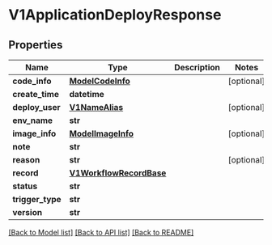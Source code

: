 # V1ApplicationDeployResponse

## Properties
Name | Type | Description | Notes
------------ | ------------- | ------------- | -------------
**code_info** | [**ModelCodeInfo**](ModelCodeInfo.md) |  | [optional] 
**create_time** | **datetime** |  | 
**deploy_user** | [**V1NameAlias**](V1NameAlias.md) |  | [optional] 
**env_name** | **str** |  | 
**image_info** | [**ModelImageInfo**](ModelImageInfo.md) |  | [optional] 
**note** | **str** |  | 
**reason** | **str** |  | [optional] 
**record** | [**V1WorkflowRecordBase**](V1WorkflowRecordBase.md) |  | 
**status** | **str** |  | 
**trigger_type** | **str** |  | 
**version** | **str** |  | 

[[Back to Model list]](../vela-client/README.md#documentation-for-models) [[Back to API list]](../vela-client/README.md#documentation-for-api-endpoints) [[Back to README]](../vela-client/README.md)

